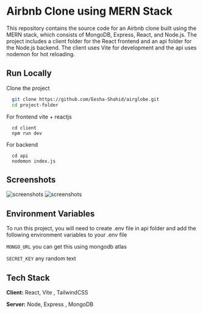 
# Airbnb Clone using MERN Stack

This repository contains the source code for an Airbnb clone built using the MERN stack, which consists of MongoDB, Express, React, and Node.js. The project includes a client folder for the React frontend and an api folder for the Node.js backend. The client uses Vite for development and the api uses nodemon for hot reloading.


## Run Locally

Clone the project


```bash
  git clone https://github.com/Eesha-Shahid/airglobe.git 
  cd project-folder
```

For frontend vite + reactjs
```
  cd client
  npm run dev
```

For backend 
```
  cd api
  nodemon index.js
```

## Screenshots

![screenshots](./airbnbCloneImages/Home.jpeg)
![screenshots](./airbnbCloneImages/Accomodations.jpeg)


## Environment Variables

To run this project, you will need to create .env file in api folder and  add the following environment variables to your .env file  

`MONGO_URL` you can get this using mongodb atlas

`SECRET_KEY` any random text

## Tech Stack

**Client:** React, Vite , TailwindCSS

**Server:** Node, Express , MongoDB

